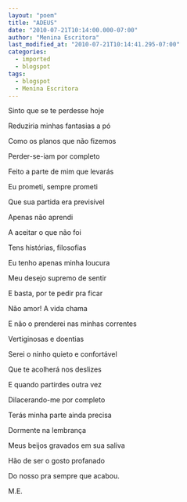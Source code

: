 ```yaml
---
layout: "poem"
title: "ADEUS"
date: "2010-07-21T10:14:00.000-07:00"
author: "Menina Escritora"
last_modified_at: "2010-07-21T10:14:41.295-07:00"
categories:
  - imported
  - blogspot
tags:
  - blogspot
  - Menina Escritora
---
```


Sinto que se te perdesse hoje

Reduziria minhas fantasias a pó

Como os planos que não fizemos

Perder-se-iam por completo

Feito a parte de mim que levarás

Eu prometi, sempre prometi

Que sua partida era previsível

Apenas não aprendi

A aceitar o que não foi

Tens histórias, filosofias

Eu tenho apenas minha loucura

Meu desejo supremo de sentir

E basta, por te pedir pra ficar

Não amor! A vida chama

E não o prenderei nas minhas correntes

Vertiginosas e doentias

Serei o ninho quieto e confortável

Que te acolherá nos deslizes

E quando partirdes outra vez

Dilacerando-me por completo

Terás minha parte ainda precisa

Dormente na lembrança

Meus beijos gravados em sua saliva

Hão de ser o gosto profanado

Do nosso pra sempre que acabou.

M.E.